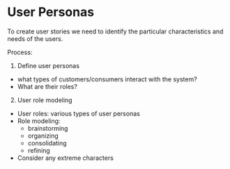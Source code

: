 User Personas
=============

To create user stories we need to identify the particular characteristics and needs of the users.

Process:

1. Define user personas
  - what types of customers/consumers interact with the system?
  - What are their roles?
2. User role modeling
  - User roles: various types of user personas
  - Role modeling:
    - brainstorming
    - organizing
    - consolidating
    - refining
  - Consider any extreme characters
